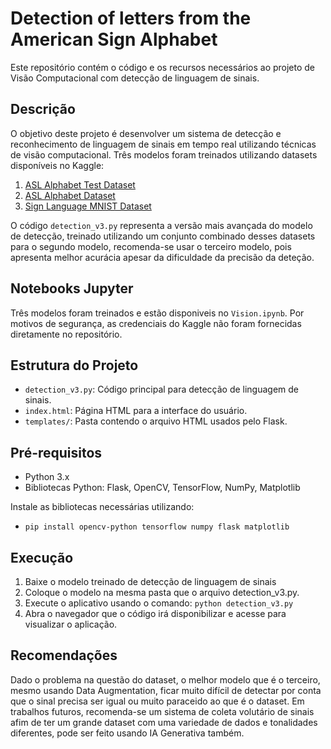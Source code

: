 # Detection of letters from the American Sign Alphabet

Este repositório contém o código e os recursos necessários ao projeto de Visão Computacional com detecção de linguagem de sinais.

## Descrição

O objetivo deste projeto é desenvolver um sistema de detecção e reconhecimento de linguagem de sinais em tempo real utilizando técnicas de visão computacional. Três modelos foram treinados utilizando datasets disponíveis no Kaggle:

1. [ASL Alphabet Test Dataset](https://www.kaggle.com/datasets/danrasband/asl-alphabet-test)
2. [ASL Alphabet Dataset](https://www.kaggle.com/datasets/grassknoted/asl-alphabet)
3. [Sign Language MNIST Dataset](https://www.kaggle.com/datasets/datamunge/sign-language-mnist)

O código `detection_v3.py` representa a versão mais avançada do modelo de detecção, treinado utilizando um conjunto combinado desses datasets para o segundo modelo, recomenda-se usar o terceiro modelo, pois apresenta melhor acurácia apesar da dificuldade da precisão da deteção.

## Notebooks Jupyter
Três modelos foram treinados e estão disponiveis no `Vision.ipynb`. Por motivos de segurança, as credenciais do Kaggle não foram fornecidas diretamente no repositório.

## Estrutura do Projeto

- `detection_v3.py`: Código principal para detecção de linguagem de sinais.
- `index.html`: Página HTML para a interface do usuário.
- `templates/`: Pasta contendo o arquivo HTML usados pelo Flask.

## Pré-requisitos

- Python 3.x
- Bibliotecas Python: Flask, OpenCV, TensorFlow, NumPy, Matplotlib 

Instale as bibliotecas necessárias utilizando:

- `pip install opencv-python tensorflow numpy flask matplotlib`

## Execução
1. Baixe o modelo treinado de detecção de linguagem de sinais
2. Coloque o modelo na mesma pasta que o arquivo detection_v3.py.
3. Execute o aplicativo usando o comando: `python detection_v3.py`
4. Abra o navegador que o código irá disponibilizar e acesse para visualizar o aplicação.

## Recomendações
Dado o problema na questão do dataset, o melhor modelo que é o terceiro, mesmo usando Data Augmentation, ficar muito difícil de detectar por conta que o sinal precisa ser igual ou muito paraceido ao que é o dataset. Em trabalhos futuros, recomenda-se um sistema de coleta volutário de sinais afim de ter um grande dataset com uma variedade de dados e tonalidades diferentes, pode ser feito usando IA Generativa também.
